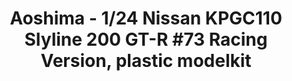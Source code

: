 ---
layout: product
title: "Aoshima - 1/24 Nissan KPGC110 Slyline 200 GT-R #73 Racing Version, plastic modelkit"
price: "TBA" 
desc: "N/A"
img_path: "/assets/img/AO53492.webp"
brand: "N/A"
available: false
special_offer: false
new: false
soon: false
cat: "010000"
subcat: "013700"
subsubcat: "0N/A"
sifra: "AO53492"
popular: false
---